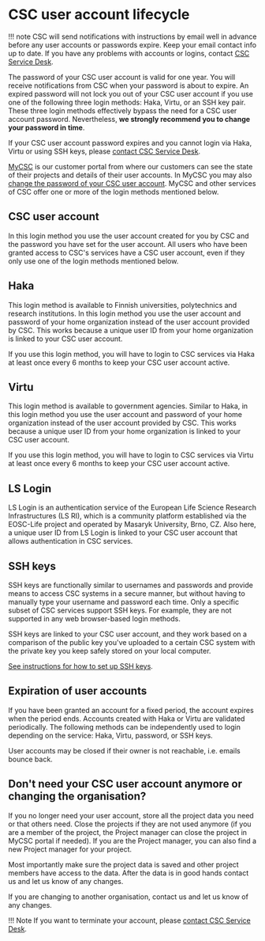 # CSC user account lifecycle

!!! note
    CSC will send notifications with instructions by email well in advance
    before any user accounts or passwords expire. Keep your email
    contact info up to date. If you have any problems with accounts or
    logins, contact [CSC Service Desk](../support/contact.md).

The password of your CSC user account is valid for one year. You will receive
notifications from CSC when your password is about to expire. An expired
password will not lock you out of your CSC user account if you use one of the
following three login methods: Haka, Virtu, or an SSH key pair. These three login
methods effectively bypass the need for a CSC user account password.
Nevertheless, **we strongly recommend you to change your password in time**.

If your CSC user account password expires and you cannot login via Haka, Virtu
or using SSH keys, please [contact CSC Service Desk](../support/contact.md).

[MyCSC](https://my.csc.fi) is our customer portal from where our customers can
see the state of their projects and details of their user accounts. In MyCSC
you may also
[change the password of your CSC user account](how-to-change-password.md).
MyCSC and other services of CSC offer one or more of the login methods
mentioned below.

## CSC user account

In this login method you use the user account created for you by CSC and the
password you have set for the user account. All users who have been granted
access to CSC's services have a CSC user account, even if they only use one of
the login methods mentioned below.

## Haka

This login method is available to Finnish universities, polytechnics and
research institutions. In this login method you use the user account and
password of your home organization instead of the user account provided by CSC.
This works because a unique user ID from your home organization is linked to
your CSC user account.

If you use this login method, you will have to login to CSC services via Haka
at least once every 6 months to keep your CSC user account active.

## Virtu

This login method is available to government agencies. Similar to Haka, in this
login method you use the user account and password of your home organization
instead of the user account provided by CSC. This works because a unique user
ID from your home organization is linked to your CSC user account.

If you use this login method, you will have to login to CSC services via Virtu
at least once every 6 months to keep your CSC user account active.

## LS Login

LS Login is an authentication service of the European Life Science Research
Infrastructures (LS RI), which is a community platform established via the
EOSC-Life project and operated by Masaryk University, Brno, CZ. Also here, a
unique user ID from LS Login is linked to your CSC user account that allows
authentication in CSC services.

## SSH keys

SSH keys are functionally similar to usernames and passwords and provide means
to access CSC systems in a secure manner, but without having to manually type
your username and password each time. Only a specific subset of CSC services
support SSH keys. For example, they are not supported in any web browser-based
login methods.

SSH keys are linked to your CSC user account, and they work based on a
comparison of the public key you've uploaded to a certain CSC system with the
private key you keep safely stored on your local computer.

[See instructions for how to set up SSH keys](../computing/connecting/ssh-keys.md).

## Expiration of user accounts

If you have been granted an account for a fixed period, the account expires
when the period ends. Accounts created with Haka or Virtu are validated
periodically. The following methods can be independently used to login
depending on the service: Haka, Virtu, password, or SSH keys.

User accounts may be closed if their owner is not reachable, i.e. emails bounce
back.

## Don't need your CSC user account anymore or changing the organisation?

If you no longer need your user account, store all the project data you need or that others need. 
Close the projects if they are not used anymore (if you are a member of the project, the Project manager can close the project in MyCSC portal if needed). If you are the Project manager, you can also find a new Project manager for your project. 

Most importantly make sure the project data is saved and other project members have access to the data. 
After the data is in good hands contact us and let us know of any changes. 

If you are changing to another organisation, contact us and let us know of any changes. 

!!! Note
    If you want to terminate your account, please
    [contact CSC Service Desk](../support/contact.md).






    
